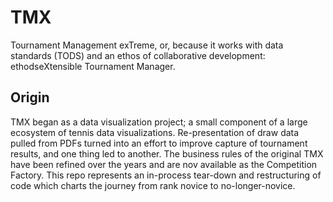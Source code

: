 # TMX

Tournament Management exTreme, or, because it works with data standards (TODS) and an ethos of collaborative development: ethodseXtensible Tournament Manager.

## Origin

TMX began as a data visualization project; a small component of a large ecosystem of tennis data visualizations. Re-presentation of draw data pulled from PDFs turned into an effort to improve capture of tournament results, and one thing led to another.  The business rules of the original TMX have been refined over the years and are nov available as the Competition Factory. This repo represents an in-process tear-down and restructuring of code which charts the journey from rank novice to no-longer-novice.
